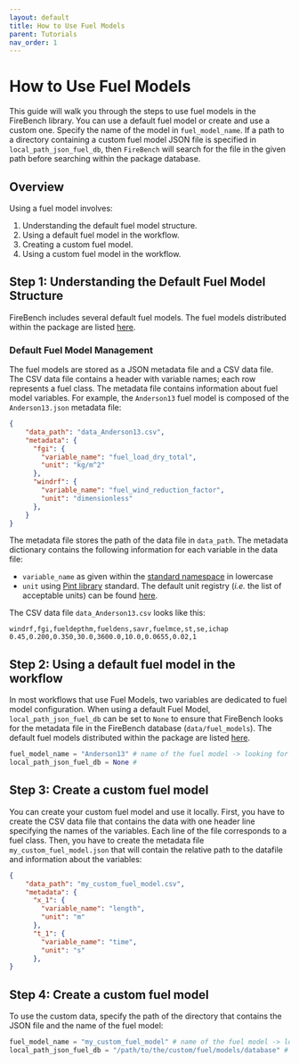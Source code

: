 ```yaml
---
layout: default
title: How to Use Fuel Models
parent: Tutorials
nav_order: 1
---
```


# How to Use Fuel Models

This guide will walk you through the steps to use fuel models in the FireBench library.
You can use a default fuel model or create and use a custom one.
Specify the name of the model in `fuel_model_name`.
If a path to a directory containing a custom fuel model JSON file is specified in `local_path_json_fuel_db`, then `FireBench` will search for the file in the given path before searching within the package database.

## Overview

Using a fuel model involves:
1. Understanding the default fuel model structure.
2. Using a default fuel model in the workflow.
3. Creating a custom fuel model.
4. Using a custom fuel model in the workflow.

## Step 1: Understanding the Default Fuel Model Structure

FireBench includes several default fuel models. The fuel models distributed within the package are listed [here](../content.md).

### Default Fuel Model Management

The fuel models are stored as a JSON metadata file and a CSV data file. The CSV data file contains a header with variable names; each row represents a fuel class. The metadata file contains information about fuel model variables. For example, the `Anderson13` fuel model is composed of the `Anderson13.json` metadata file:

```json
{
    "data_path": "data_Anderson13.csv",
    "metadata": {
      "fgi": {
        "variable_name": "fuel_load_dry_total",
        "unit": "kg/m^2"
      },
      "windrf": {
        "variable_name": "fuel_wind_reduction_factor",
        "unit": "dimensionless"
      },
    }
}
```
The metadata file stores the path of the data file in `data_path`. The metadata dictionary contains the following information for each variable in the data file:
- `variable_name` as given within the [standard namespace](../namespace.md) in lowercase
- `unit` using [Pint library](https://pint.readthedocs.io/en/stable/) standard. The default unit registry (*i.e.* the list of acceptable units) can be found [here](https://github.com/hgrecco/pint/blob/master/pint/default_en.txt).

The CSV data file `data_Anderson13.csv` looks like this:
```csv
windrf,fgi,fueldepthm,fueldens,savr,fuelmce,st,se,ichap
0.45,0.200,0.350,30.0,3600.0,10.0,0.0655,0.02,1
```

## Step 2: Using a default fuel model in the workflow

In most workflows that use Fuel Models, two variables are dedicated to fuel model configuration. When using a default Fuel Model, `local_path_json_fuel_db` can be set to `None` to ensure that FireBench looks for the metadata file in the FireBench database (`data/fuel_models`). The default fuel models distributed within the package are listed [here](../content.md).

```python
fuel_model_name = "Anderson13" # name of the fuel model -> looking for Anderson13.json
local_path_json_fuel_db = None # 
```

## Step 3: Create a custom fuel model

You can create your custom fuel model and use it locally. First, you have to create the CSV data file that contains the data with one header line specifying the names of the variables. Each line of the file corresponds to a fuel class. Then, you have to create the metadata file `my_custom_fuel_model.json` that will contain the relative path to the datafile and information about the variables:
```json
{
    "data_path": "my_custom_fuel_model.csv",
    "metadata": {
      "x_1": {
        "variable_name": "length",
        "unit": "m"
      },
      "t_1": {
        "variable_name": "time",
        "unit": "s"
      },
}
```

## Step 4: Create a custom fuel model

To use the custom data, specify the path of the directory that contains the JSON file and the name of the fuel model:
```python
fuel_model_name = "my_custom_fuel_model" # name of the fuel model -> looking for my_custom_fuel_model.json
local_path_json_fuel_db = "/path/to/the/custom/fuel/models/database" # 
```
